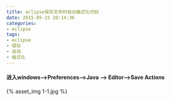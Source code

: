 ```yaml
---
title: eclipse保存文件时自动格式化代码
date: 2015-05-15 20:14:36
categories:
- eclipse
tags:
- eclipse
- 保存
- 自动
- 格式化
---
```

#### 进入windows-->Preferences-->Java --> Editor-->Save Actions
{% asset_img 1-1.jpg %}

